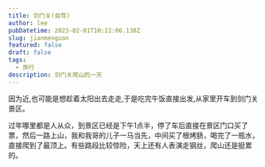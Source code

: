 ```yaml
---
title: 剑门关(自驾)
author: lee
pubDatetime: 2023-02-01T10:11:06.130Z
slug: jianmenguan
featured: false
draft: false
tags:
  - 旅行
description: 剑门关爬山的一天
---
```


因为近,也可能是想趁着太阳出去走走,于是吃完午饭直接出发,从家里开车到剑门关景区。

过年哪里都是人从众，到景区已经是下午1点半，停了车后直接在景区门口买了票，然后一路上山，我和我哥的儿子一马当先，中间买了根烤肠，喝完了一瓶水，直接爬到了最顶上。有些路段比较惊险，天上还有人表演走钢丝，爬山还是挺累的。
